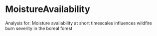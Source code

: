 # MoistureAvailability
Analysis for: Moisture availability at short timescales influences wildfire burn severity in the boreal  forest
